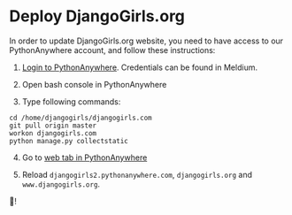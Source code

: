 # Deploy DjangoGirls.org

In order to update DjangoGirls.org website, you need to have access to our PythonAnywhere account, and follow these instructions:

1. [Login to PythonAnywhere](https://www.pythonanywhere.com/user/djangogirls2/consoles/). Credentials can be found in Meldium.

2. Open bash console in PythonAnywhere

3. Type following commands:

```
cd /home/djangogirls/djangogirls.com
git pull origin master
workon djangogirls.com
python manage.py collectstatic
```

4. Go to [web tab in PythonAnywhere](https://www.pythonanywhere.com/user/djangogirls2/webapps/)

5. Reload `djangogirls2.pythonanywhere.com`, `djangogirls.org` and `www.djangogirls.org`.

:tada:!
